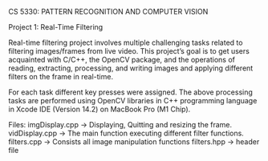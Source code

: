 CS 5330: PATTERN RECOGNITION AND COMPUTER VISION

Project 1: Real-Time Filtering

Real-time filtering project involves multiple challenging tasks related to filtering images/frames from live video. This project’s goal is to get users acquainted with C/C++, the OpenCV package, and the operations of reading, extracting, processing, and writing images and applying different filters on the frame in real-time.

For each task different key presses were assigned. The above processing tasks are performed using OpenCV libraries in C++ programming language in Xcode IDE (Version 14.2) on MacBook Pro (M1 Chip).

Files:
imgDisplay.cpp -> Displaying, Quitting and resizing the frame.
vidDisplay.cpp -> The main function executing different filter functions.
filters.cpp -> Consists all image manipulation functions
filters.hpp -> header file
